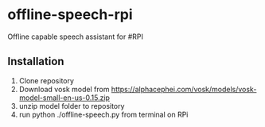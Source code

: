 # offline-speech-rpi
Offline capable speech assistant for #RPI 

## Installation

1. Clone repository
2. Download vosk model from
       https://alphacephei.com/vosk/models/vosk-model-small-en-us-0.15.zip
3. unzip model folder to repository
4. run python ./offline-speech.py from terminal on RPi 
